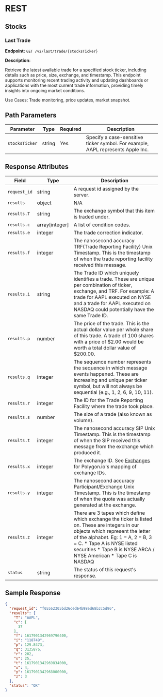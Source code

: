 # REST
## Stocks

### Last Trade

**Endpoint:** `GET /v2/last/trade/{stocksTicker}`

**Description:**

Retrieve the latest available trade for a specified stock ticker, including details such as price, size, exchange, and timestamp. This endpoint supports monitoring recent trading activity and updating dashboards or applications with the most current trade information, providing timely insights into ongoing market conditions.

Use Cases: Trade monitoring, price updates, market snapshot.

## Path Parameters

| Parameter | Type | Required | Description |
| --- | --- | --- | --- |
| `stocksTicker` | string | Yes | Specify a case-sensitive ticker symbol. For example, AAPL represents Apple Inc. |

## Response Attributes

| Field | Type | Description |
| --- | --- | --- |
| `request_id` | string | A request id assigned by the server. |
| `results` | object | N/A |
| `results.T` | string | The exchange symbol that this item is traded under. |
| `results.c` | array[integer] | A list of condition codes. |
| `results.e` | integer | The trade correction indicator. |
| `results.f` | integer | The nanosecond accuracy TRF(Trade Reporting Facility) Unix Timestamp. This is the timestamp of when the trade reporting facility received this message. |
| `results.i` | string | The Trade ID which uniquely identifies a trade. These are unique per combination of ticker, exchange, and TRF. For example: A trade for AAPL executed on NYSE and a trade for AAPL executed on NASDAQ could potentially have the same Trade ID. |
| `results.p` | number | The price of the trade. This is the actual dollar value per whole share of this trade. A trade of 100 shares with a price of $2.00 would be worth a total dollar value of $200.00. |
| `results.q` | integer | The sequence number represents the sequence in which message events happened. These are increasing and unique per ticker symbol, but will not always be sequential (e.g., 1, 2, 6, 9, 10, 11). |
| `results.r` | integer | The ID for the Trade Reporting Facility where the trade took place. |
| `results.s` | number | The size of a trade (also known as volume). |
| `results.t` | integer | The nanosecond accuracy SIP Unix Timestamp. This is the timestamp of when the SIP received this message from the exchange which produced it. |
| `results.x` | integer | The exchange ID. See <a href="https://polygon.io/docs/stocks/get_v3_reference_exchanges" alt="Exchanges">Exchanges</a> for Polygon.io's mapping of exchange IDs. |
| `results.y` | integer | The nanosecond accuracy Participant/Exchange Unix Timestamp. This is the timestamp of when the quote was actually generated at the exchange. |
| `results.z` | integer | There are 3 tapes which define which exchange the ticker is listed on. These are integers in our objects which represent the letter of the alphabet. Eg: 1 = A, 2 = B, 3 = C. * Tape A is NYSE listed securities * Tape B is NYSE ARCA / NYSE American * Tape C is NASDAQ |
| `status` | string | The status of this request's response. |

## Sample Response

```json
{
  "request_id": "f05562305bd26ced64b98ed68b3c5d96",
  "results": {
    "T": "AAPL",
    "c": [
      37
    ],
    "f": 1617901342969796400,
    "i": "118749",
    "p": 129.8473,
    "q": 3135876,
    "r": 202,
    "s": 25,
    "t": 1617901342969834000,
    "x": 4,
    "y": 1617901342968000000,
    "z": 3
  },
  "status": "OK"
}
```